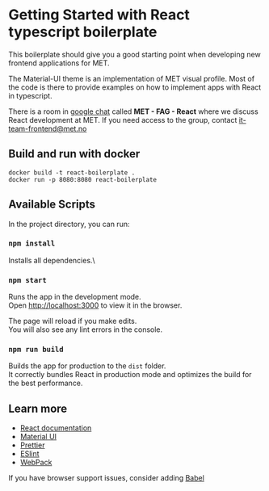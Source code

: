 # Getting Started with React typescript boilerplate

This boilerplate should give you a good starting point when developing new frontend applications for MET.

The Material-UI theme is an implementation of MET visual profile. Most of the code is there to provide examples on
how to implement apps with React in typescript.

There is a room in [google chat](https://chat.google.com) called **MET - FAG - React** where we discuss React development at MET.
If you need access to the group, contact it-team-frontend@met.no

## Build and run with docker

```
docker build -t react-boilerplate .
docker run -p 8080:8080 react-boilerplate
```

## Available Scripts

In the project directory, you can run:

### `npm install`

Installs all dependencies.\

### `npm start`

Runs the app in the development mode.\
Open [http://localhost:3000](http://localhost:3000) to view it in the browser.

The page will reload if you make edits.\
You will also see any lint errors in the console.

### `npm run build`

Builds the app for production to the `dist` folder.\
It correctly bundles React in production mode and optimizes the build for the best performance.

## Learn more

- [React documentation](https://reactjs.org/)
- [Material UI](https://mui.com/core/)
- [Prettier](https://prettier.io/docs/en/index.html)
- [ESlint](https://eslint.org/)
- [WebPack](https://webpack.js.org/)

If you have browser support issues, consider adding [Babel](https://babeljs.io/)
